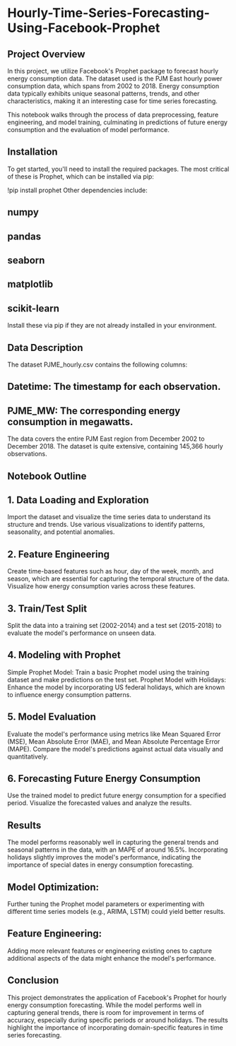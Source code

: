 # Hourly-Time-Series-Forecasting-Using-Facebook-Prophet

## Project Overview
In this project, we utilize Facebook's Prophet package to forecast hourly energy consumption data. The dataset used is the PJM East hourly power consumption data, which spans from 2002 to 2018. Energy consumption data typically exhibits unique seasonal patterns, trends, and other characteristics, making it an interesting case for time series forecasting.

This notebook walks through the process of data preprocessing, feature engineering, and model training, culminating in predictions of future energy consumption and the evaluation of model performance.

## Installation
To get started, you'll need to install the required packages. The most critical of these is Prophet, which can be installed via pip:


!pip install prophet
Other dependencies include:

## numpy
## pandas
## seaborn
## matplotlib
## scikit-learn
Install these via pip if they are not already installed in your environment.

## Data Description
The dataset PJME_hourly.csv contains the following columns:

## Datetime: The timestamp for each observation.
## PJME_MW: The corresponding energy consumption in megawatts.
The data covers the entire PJM East region from December 2002 to December 2018. The dataset is quite extensive, containing 145,366 hourly observations.

## Notebook Outline
## 1. Data Loading and Exploration
Import the dataset and visualize the time series data to understand its structure and trends.
Use various visualizations to identify patterns, seasonality, and potential anomalies.
## 2. Feature Engineering
Create time-based features such as hour, day of the week, month, and season, which are essential for capturing the temporal structure of the data.
Visualize how energy consumption varies across these features.
## 3. Train/Test Split
Split the data into a training set (2002-2014) and a test set (2015-2018) to evaluate the model's performance on unseen data.
## 4. Modeling with Prophet
Simple Prophet Model: Train a basic Prophet model using the training dataset and make predictions on the test set.
Prophet Model with Holidays: Enhance the model by incorporating US federal holidays, which are known to influence energy consumption patterns.
## 5. Model Evaluation
Evaluate the model's performance using metrics like Mean Squared Error (MSE), Mean Absolute Error (MAE), and Mean Absolute Percentage Error (MAPE).
Compare the model's predictions against actual data visually and quantitatively.
## 6. Forecasting Future Energy Consumption
Use the trained model to predict future energy consumption for a specified period.
Visualize the forecasted values and analyze the results.
## Results
The model performs reasonably well in capturing the general trends and seasonal patterns in the data, with an MAPE of around 16.5%. Incorporating holidays slightly improves the model's performance, indicating the importance of special dates in energy consumption forecasting.


## Model Optimization:
Further tuning the Prophet model parameters or experimenting with different time series models (e.g., ARIMA, LSTM) could yield better results.
## Feature Engineering:
Adding more relevant features or engineering existing ones to capture additional aspects of the data might enhance the model's performance.
## Conclusion
This project demonstrates the application of Facebook's Prophet for hourly energy consumption forecasting. While the model performs well in capturing general trends, there is room for improvement in terms of accuracy, especially during specific periods or around holidays. The results highlight the importance of incorporating domain-specific features in time series forecasting.

